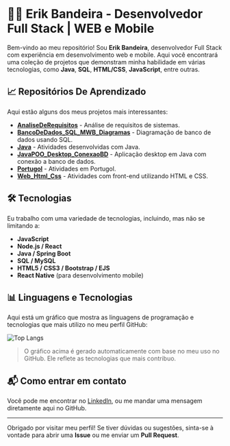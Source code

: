 # 👨‍💻 Erik Bandeira - Desenvolvedor Full Stack | WEB e Mobile

Bem-vindo ao meu repositório! Sou **Erik Bandeira**, desenvolvedor Full Stack com experiência em desenvolvimento web e mobile. Aqui você encontrará uma coleção de projetos que demonstram minha habilidade em várias tecnologias, como **Java**, **SQL**, **HTML/CSS**, **JavaScript**, entre outras.

## 📈 Repositórios De Aprendizado

Aqui estão alguns dos meus projetos mais interessantes:

- [**AnaliseDeRequisitos**](https://github.com/dev-riking/AnaliseDeRequisitos) - Análise de requisitos de sistemas.
- [**BancoDeDados_SQL_MWB_Diagramas**](https://github.com/dev-riking/BancoDeDados_SQL_MWB_Diagramas) - Diagramação de banco de dados usando SQL.
- [**Java**](https://github.com/dev-riking/Java) - Atividades desenvolvidas com Java.
- [**JavaPOO_Desktop_ConexaoBD**](https://github.com/dev-riking/JavaPOO_Desktop_ConexaoBD) - Aplicação desktop em Java com conexão a banco de dados.
- [**Portugol**](https://github.com/dev-riking/Portugol) - Atividades em Portugol.
- [**Web_Html_Css**](https://github.com/dev-riking/Web_Html_Css) - Atividades com front-end utilizando HTML e CSS.

## 🛠️ Tecnologias

Eu trabalho com uma variedade de tecnologias, incluindo, mas não se limitando a:

- **JavaScript**
- **Node.js / React**
- **Java / Spring Boot**
- **SQL / MySQL**
- **HTML5 / CSS3 / Bootstrap / EJS**
- **React Native** (para desenvolvimento mobile)

## 📊 Linguagens e Tecnologias

Aqui está um gráfico que mostra as linguagens de programação e tecnologias que mais utilizo no meu perfil GitHub:

![Top Langs](https://github-readme-stats.vercel.app/api/top-langs/?username=dev-riking&layout=compact&theme=dark)

> O gráfico acima é gerado automaticamente com base no meu uso no GitHub. Ele reflete as tecnologias que mais contribuo.

## 📬 Como entrar em contato

Você pode me encontrar no [LinkedIn](https://www.linkedin.com/in/erik-bandeira-6aa355246/), ou me mandar uma mensagem diretamente aqui no GitHub.

---

Obrigado por visitar meu perfil! Se tiver dúvidas ou sugestões, sinta-se à vontade para abrir uma **Issue** ou me enviar um **Pull Request**.
